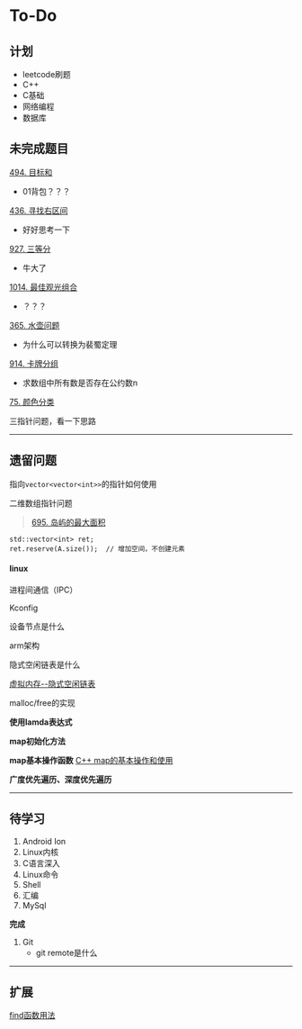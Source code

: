# To-Do

## 计划

* leetcode刷题
* C++
* C基础
* 网络编程
* 数据库



## 未完成题目

[494. 目标和](https://leetcode-cn.com/problems/target-sum/)

* 01背包？？？

[436. 寻找右区间](https://leetcode-cn.com/problems/find-right-interval/)

- 好好思考一下

[927. 三等分](https://leetcode-cn.com/problems/three-equal-parts/)

* 牛大了

[1014. 最佳观光组合](https://leetcode-cn.com/problems/best-sightseeing-pair/)

* ？？？

[365. 水壶问题](https://leetcode-cn.com/problems/water-and-jug-problem/)

* 为什么可以转换为裴蜀定理

[914. 卡牌分组](https://leetcode-cn.com/problems/x-of-a-kind-in-a-deck-of-cards/)

* 求数组中所有数是否存在公约数n

[75. 颜色分类](https://leetcode-cn.com/problems/sort-colors/)

三指针问题，看一下思路



***

## 遗留问题

指向`vector<vector<int>>`的指针如何使用

二维数组指针问题

> [695. 岛屿的最大面积](https://leetcode-cn.com/problems/max-area-of-island/)

```
std::vector<int> ret;
ret.reserve(A.size());  // 增加空间，不创建元素
```



#### linux

进程间通信（IPC）

Kconfig

设备节点是什么

arm架构

隐式空闲链表是什么

[虚拟内存--隐式空闲链表](https://blog.csdn.net/itworld123/article/details/81209649)

malloc/free的实现



**使用lamda表达式**

**map初始化方法**

**map基本操作函数**  [C++ map的基本操作和使用](https://www.cnblogs.com/hailexuexi/archive/2012/04/10/2440209.html)

**广度优先遍历、深度优先遍历**



***

## 待学习

1. Android Ion
2. Linux内核
3. C语言深入
4. Linux命令
5. Shell
6. 汇编
7. MySql



**完成**

1. Git
   * git remote是什么

***

## 扩展

[find函数用法](https://blog.csdn.net/flyyufenfei/article/details/65438665)

